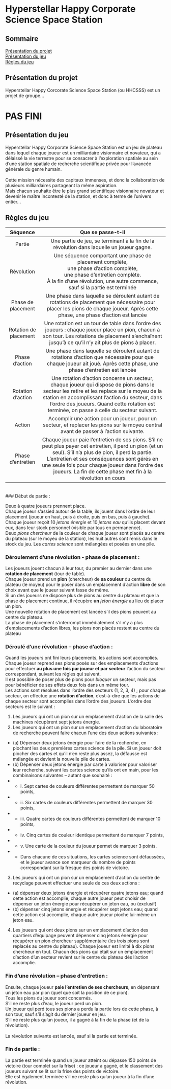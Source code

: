 # Hyperstellar Happy Corporate Science Space Station

## Sommaire 

<!--faire un sommaire avec des liens cliquables vers les sujets-->
[Présentation du projet](#présentation-du-projet)<br>
[Présentation du jeu](#présentation-du-jeu)<br>
[Règles du jeu](#règles-du-jeu)<br>


## Présentation du projet

Hyperstellar Happy Corcorate Science Space Station (ou HHCSSS) est un projet de groupe...
# PAS FINI

## Présentation du jeu

Hyperstellar Happy Corporate Science Space Station est un jeu de plateau dans lequel chaque joueur est un milliardaire visionnaire et novateur, qui a délaissé la vie terrestre pour se consacrer à l’exploration spatiale au sein d’une station spatiale de recherche scientifique privée pour l’avancée générale du genre humain. <br><br>Cette mission nécessite des capitaux immenses, et donc la collaboration de plusieurs milliardaires partageant la même aspiration. <br>Mais chacun souhaite être le plus grand scientifique
visionnaire novateur et devenir le maître incontesté de la station, et donc à terme de l’univers entier...<br>

## Règles du jeu

<!--Faire un tableau en md-->
| Séquence | Que se passe-t-il |
| :---: | :---: |
| Partie | Une partie de jeu, se terminant à la fin de la révolution dans laquelle un joueur gagne. |
| Révolution | Une séquence comportant une phase de placement complète,<br> une phase d’action complète,<br>  une phase d’entretien complète.<br>  À la fin d’une révolution, une autre commence, sauf si la partie est terminée |
| Phase de placement | Une phase dans laquelle se déroulent autant de rotations de placement que nécessaire pour placer les pions de chaque joueur. Après cette phase, une phase d’action est lancée |
| Rotation de placement | Une rotation est un tour de table dans l’ordre des joueurs : chaque joueur place un pion, chacun à son tour. Les rotations de placement s’enchaînent jusqu’à ce qu’il n’y ait plus de pions à placer. |
| Phase d’action | Une phase dans laquelle se déroulent autant de rotations d’action que nécessaire pour que chaque joueur ait joué. Après cette phase, une phase d’entretien est lancée |
| Rotation d’action | Une rotation d’action concerne un secteur, chaque joueur qui dispose de pions dans le secteur les retire et les replace sur le moyeu de la station en accomplissant l’action du secteur, dans l’ordre des joueurs. Quand cette rotation est terminée, on passe à celle du secteur suivant. |
| Action | Accomplir une action pour un joueur, pour un secteur, et replacer les pions sur le moyeu central avant de passer à l’action suivante. |
| Phase d’entretien | Chaque joueur paie l’entretien de ses pions. S’il ne peut plus payer cet entretien, il perd un pion (et un seul). S’il n’a plus de pion, il perd la partie. L’entretien et ses conséquences sont gérés en une seule fois pour chaque joueur dans l’ordre des joueurs. La fin de cette phase met fin à la révolution en cours |
<br>
### Début de partie :

Deux à quatre joueurs prennent place. <br>Chaque joueur s’assied autour de la table, ils jouent dans l’ordre de leur placement (joueur en haut, puis à droite, puis en bas, puis à gauche). <br>Chaque joueur reçoit 10 *jetons énergie* et 10 *jetons eau* qu’ils placent devant eux, dans leur stock personnel (visible par tous en permanence).<br> Deux *pions chercheur* de la couleur de chaque joueur sont placés au centre du plateau (sur le moyeu de la station), les huit autres sont remis dans le stock du jeu. Les *cartes science* sont mélangées et posées en une pile.
<br>
### Déroulement d’une révolution - phase de placement :

Les joueurs jouent chacun à leur tour, du premier au dernier dans une **rotation de placement** (tour de table). <br>Chaque joueur prend un **pion** (chercheur) de **sa couleur** du centre du plateau (le moyeu) pour le poser dans un emplacement d’action **libre** de son choix avant que le joueur suivant fasse de même. <br>Si un des joueurs ne dispose plus de pions au centre du plateau et que la phase de
placement continue, il récupère **un** *jeton énergie* au lieu de placer un pion.<br> Une nouvelle rotation de placement est lancée s’il des pions peuvent au centre du plateau.<br> La phase de placement s’interrompt immédiatement s’il n’y a plus d’emplacements d’action libres, les pions non placés restent au centre du plateau


### Déroulé d’une révolution – phase d’action :

Quand les joueurs ont fini leurs placements, les actions sont accomplies. Chaque joueur reprend ses pions posés sur des emplacements d’actions pour effectuer **au plus une fois par joueur et par secteur** l’action du secteur correspondant, suivant les règles qui suivent.<br> Il est possible de poser plus de pions pour *bloquer* un secteur, mais pas pour bénéficier de ses effets deux fois dans un même tour.<br> Les actions sont résolues dans l’ordre des secteurs (1, 2, 3, 4) ; pour chaque secteur, on effectue une **rotation d’action**, c’est-à-dire que les actions de chaque secteur sont accomplies dans l’ordre des joueurs. L’ordre des secteurs est le suivant :
1. Les joueurs qui ont un pion sur un emplacement d’action de la salle des machines récupèrent
sept jetons énergie.
2. Les joueurs qui ont un pion sur un emplacement d’action du laboratoire de recherche peuvent
faire chacun l’une des deux actions suivantes :<br>
- (a) Dépenser deux jetons énergie pour faire de la recherche, en piochant les deux premières cartes science de la pile. Si un joueur doit piocher des cartes et qu’il n’en reste plus assez, la défausse est mélangée et devient la nouvelle pile de cartes.<br>
- (b) Dépenser deux jetons énergie par carte à valoriser pour valoriser leur recherche, suivant les cartes science qu’ils ont en main, pour les combinaisons suivantes – autant que souhaité :<br>
- - i. Sept cartes de couleurs différentes permettent de marquer 50 points,<br>
- - ii. Six cartes de couleurs différentes permettent de marquer 30 points,<br>
- - iii. Quatre cartes de couleurs différentes permettent de marquer 10 points,<br>
- - iv. Cinq cartes de couleur identique permettent de marquer 7 points,<br>
- - v. Une carte de la couleur du joueur permet de marquer 3 points.<br>
- - Dans chacune de ces situations, les cartes science sont défaussées, et le joueur avance son marqueur du nombre de points correspondant sur la fresque des points de victoire.<br>
3. Les joueurs qui ont un pion sur un emplacement d’action du centre de recyclage peuvent effectuer une seule de ces deux actions :
- (a) dépenser deux jetons énergie et récupérer quatre jetons eau; quand cette action est accomplie, chaque autre joueur peut choisir de dépenser un jeton énergie pour récupérer un jeton eau, ou (exclusif)<br>
- (b) dépenser cinq jetons énergie et récupérer sept jetons eau; quand cette action est accomplie, chaque autre joueur pioche lui-même un jeton eau.<br>
4. Les joueurs qui ont deux pions sur un emplacement d’action des quartiers d’équipage peuvent dépenser cinq jetons énergie pour récupérer un pion chercheur supplémentaire (les trois pions sont replacés au centre du plateau). Chaque joueur est limité à dix pions chercheur en tout. Chacun des pions qui était sur un emplacement d’action d’un secteur revient sur le centre du plateau dès l’action accomplie.

### Fin d’une révolution – phase d’entretien :

Ensuite, chaque joueur **paie l’entretien de ses chercheurs**, en dépensant un jeton eau par pion (quel que soit la position de ce pion).<br> Tous les pions du joueur sont concernés. <br>S’il ne reste plus d’eau, le joueur perd un pion.<br> Un joueur qui perd tous ses pions a perdu la partie lors de cette phase, à son tour, sauf s’il s’agit du dernier joueur en jeu.<br> S’il ne reste plus qu’un joueur, il a gagné à la fin de la phase (et de la révolution).<br><br> La révolution suivante est lancée, sauf si la partie est terminée.

### Fin de partie :

La partie est terminée quand un joueur atteint ou dépasse 150 points de victoire (tour complet sur la frise) : ce joueur a gagné, et le classement des joueurs suivant se lit sur la frise des points de victoire. <br> Elle est également terminée s’il ne reste plus qu’un joueur à la fin d’une révolution.